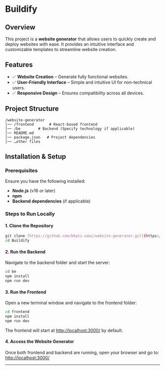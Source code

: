 # Buildify

## Overview  
This project is a **website generator** that allows users to quickly create and deploy websites with ease. It provides an intuitive interface and customizable templates to streamline website creation.  

## Features  
- ✅ **Website Creation** – Generate fully functional websites.  
- ✅ **User-Friendly Interface** – Simple and intuitive UI for non-technical users.  
- ✅ **Responsive Design** – Ensures compatibility across all devices.    

## Project Structure  

```
/website-generator
│── /frontend       # React-based frontend
│── /be        # Backend (Specify technology if applicable)
│── README.md
│── package.json   # Project dependencies
│── …other files
```

## Installation & Setup  

### Prerequisites  
Ensure you have the following installed:  
- **Node.js** (v16 or later)  
- **npm** 
- **Backend dependencies** (if applicable)  

### Steps to Run Locally  

#### 1. Clone the Repository  
```bash
git clone [https://github.com/bhati-udai/website-generator.git](https://github.com/bhati-udai/Buildify.git)
cd Buildify
```

#### 2. Run the Backend  
Navigate to the backend folder and start the server:
```bash
cd be
npm install
npm run dev
```

#### 3. Run the Frontend  
Open a new terminal window and navigate to the frontend folder:
```bash
cd frontend
npm install
npm run dev
```
The frontend will start at [http://localhost:3000/](http://localhost:3000/) by default.

#### 4. Access the Website Generator  
Once both frontend and backend are running, open your browser and go to:
[http://localhost:3000/](http://localhost:3000/)

---
